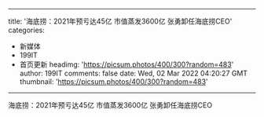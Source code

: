 
---
title: '海底捞：2021年预亏达45亿 市值蒸发3600亿 张勇卸任海底捞CEO'
categories: 
 - 新媒体
 - 199IT
 - 首页更新
headimg: 'https://picsum.photos/400/300?random=483'
author: 199IT
comments: false
date: Wed, 02 Mar 2022 04:20:27 GMT
thumbnail: 'https://picsum.photos/400/300?random=483'
---

<div>   
海底捞：2021年预亏达45亿 市值蒸发3600亿 张勇卸任海底捞CEO  
</div>
            